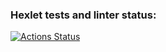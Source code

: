 ### Hexlet tests and linter status:
[![Actions Status](https://github.com/AnastasiyaKoltsova/frontend-bootcamp-project-46/workflows/hexlet-check/badge.svg)](https://github.com/AnastasiyaKoltsova/frontend-bootcamp-project-46/actions)
